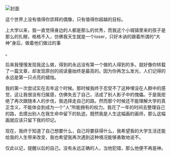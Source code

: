 ![封面][1]
 
这个世界上没有值得你崇拜的偶像，只有值得你超越的目标。

上大学以来，我一直觉得身边的人都是那么的优秀，而我这个小城镇里来的孩子是那么的扎眼，格格不入，仿佛我天生就是一个loser，只好木讷的跟着所谓的“大神”身后，做着他们做过的事
。
后来我慢慢发现我这么做，得到的永远没有第一个做的人得到的多。就好像你转载了一篇文章，却发现原创的阅读量始终是最高的。因为你再怎么发光，人们记得的永远是第一只点亮的蜡烛。

我的第一次尝试实在去年这个时候。那时候我终于忍受不了这种埋没在人群中的感觉，这让我很没有归属感，仿佛失去了自己，活成了别人影子中的傀儡。于是我拒绝了再次跟随本人的步伐，我选择走自己的路。然而那个时候还不能理解大学的真正含义，不能体会到成为一个“人”所能拥有的权力。我花了一年的时间去整理自己的路，去摸出别人在我生命中留下的轨迹。既然我是人生这幅画的画师，那么这幅画就应该只留下我的印记。

现在，我终于知道了自己想要什么，自己将要获得什么，我希望我的大学生活还能给我的人生带来改变，我也希望我再次遇到这种境况能够勇敢地说不。

仅此以记，提醒以后的自己。没有永远正确的人，当他犯错，那么他便不再是神。


  [1]: https://ws1.sinaimg.cn/large/0068Q8Uggy1fjlxj07sevj33vc2kw4qq.jpg